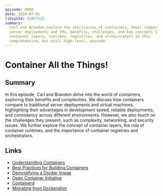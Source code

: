 ```yaml
---
episode: 0008
date: 2024-07-01
libsynId: 31957522
summary:
  Carl and Brandon explore the intricacies of containers, their comparison to
  server deployments and VMs, benefits, challenges, and key concepts like
  container layers, runtimes, registries, and orchestrators in this
  comprehensive, but still high-level, episode.
---
```


# Container All the Things!

## Summary

In this episode, Carl and Brandon delve into the world of containers, exploring
their benefits and complexities. We discuss how containers compare to
traditional server deployments and virtual machines, highlighting their
advantages in development speed, reliable deployments, and consistency across
different environments. However, we also touch on the challenges they present,
such as complexity, networking, and security issues. We further explore the
concept of container layers, the role of container runtimes, and the importance
of container registries and orchestrators.

## Links

- [Understanding Containers](https://www.youtube.com/watch?v=jqjtNDtbDNI)
- [Best Practices for Building Containers](https://cloud.google.com/architecture/best-practices-for-building-containers)
- [Demystifying a Docker Image](https://www.mayhem.security/blog/demystifying-a-docker-image)
- [Open Container Initiative](https://opencontainers.org/)
- [Containerd](https://containerd.io/)
- [Migrating from Dockershim](https://kubernetes.io/docs/tasks/administer-cluster/migrating-from-dockershim/)
